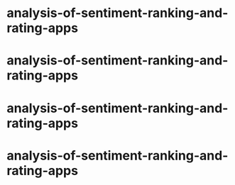 # analysis-of-sentiment-ranking-and-rating-apps
# analysis-of-sentiment-ranking-and-rating-apps
# analysis-of-sentiment-ranking-and-rating-apps
# analysis-of-sentiment-ranking-and-rating-apps
